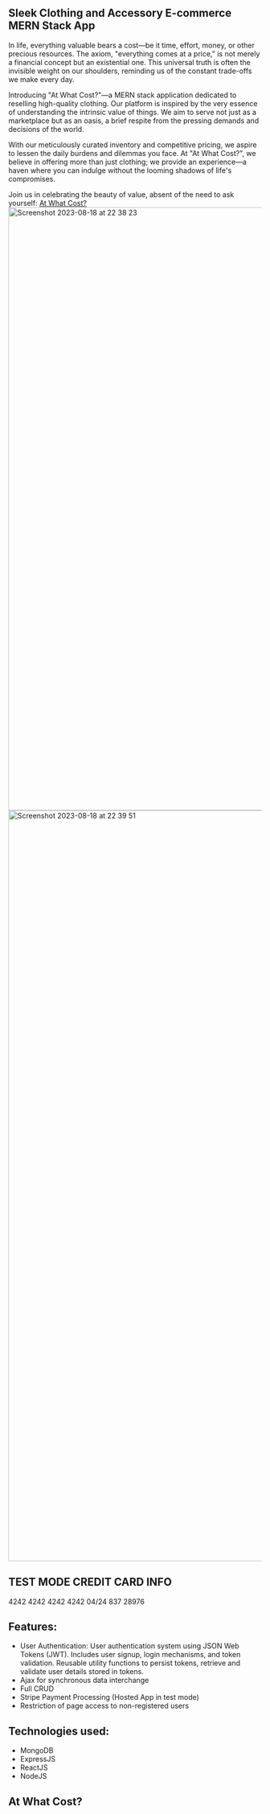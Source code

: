 ## Sleek Clothing and Accessory E-commerce MERN Stack App
In life, everything valuable bears a cost—be it time, effort, money, or other precious resources. The axiom, "everything comes at a price," is not merely a financial concept but an existential one. This universal truth is often the invisible weight on our shoulders, reminding us of the constant trade-offs we make every day.

Introducing "At What Cost?"—a MERN stack application dedicated to reselling high-quality clothing. Our platform is inspired by the very essence of understanding the intrinsic value of things. We aim to serve not just as a marketplace but as an oasis, a brief respite from the pressing demands and decisions of the world.

With our meticulously curated inventory and competitive pricing, we aspire to lessen the daily burdens and dilemmas you face. At "At What Cost?", we believe in offering more than just clothing; we provide an experience—a haven where you can indulge without the looming shadows of life's compromises.

Join us in celebrating the beauty of value, absent of the need to ask yourself: [At What Cost?](https://atwhatcost-ecommerce-9184153d49a7.herokuapp.com/)
<img width="1200" alt="Screenshot 2023-08-18 at 22 38 23" src="https://github.com/teyotobias/atwhatcost/assets/112126540/7fa3c1fa-abb0-48d1-b6f6-dc72db0e4f05">
<img width="1494" alt="Screenshot 2023-08-18 at 22 39 51" src="https://github.com/teyotobias/atwhatcost/assets/112126540/b3a5a84f-c4e3-4c32-8716-4a37cf7ca6fb">

## TEST MODE CREDIT CARD INFO
4242 4242 4242 4242                  04/24            837              28976


## Features:
* User Authentication: User authentication system using JSON Web Tokens (JWT). Includes user signup, login mechanisms, and token validation. Reusable utility functions to persist tokens, retrieve and validate user details stored in tokens.
* Ajax for synchronous data interchange
* Full CRUD
* Stripe Payment Processing (Hosted App in test mode)
* Restriction of page access to non-registered users


## Technologies used:
* MongoDB
* ExpressJS
* ReactJS
* NodeJS



## At What Cost?
